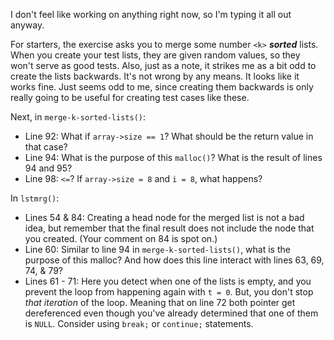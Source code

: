 I don't feel like working on anything right now, so I'm typing it all out anyway.

For starters, the exercise asks you to merge some number `<k>` ***sorted*** lists. When you create your test lists, they are given random values, so they won't serve as good tests. Also, just as a note, it strikes me as a bit odd to create the lists backwards. It's not wrong by any means. It looks like it works fine. Just seems odd to me, since creating them backwards is only really going to be useful for creating test cases like these.

Next, in `merge-k-sorted-lists()`:
* Line 92: What if `array->size == 1`? What should be the return value in that case?
* Line 94: What is the purpose of this `malloc()`? What is the result of lines 94 and 95?
* Line 98: `<=`? If `array->size = 8` and `i = 8`, what happens?

In `lstmrg()`:
* Lines 54 & 84: Creating a head node for the merged list is not a bad idea, but remember that the final result does not include the node that you created. (Your comment on 84 is spot on.)
* Line 60: Similar to line 94 in `merge-k-sorted-lists()`, what is the purpose of this malloc? And how does this line interact with lines 63, 69, 74, & 79?
* Lines 61 - 71: Here you detect when one of the lists is empty, and you prevent the loop from happening again with `t = 0`. But, you don't stop _that iteration_ of the loop. Meaning that on line 72 both pointer get dereferenced even though you've already determined that one of them is `NULL`. Consider using `break;` or `continue;` statements.